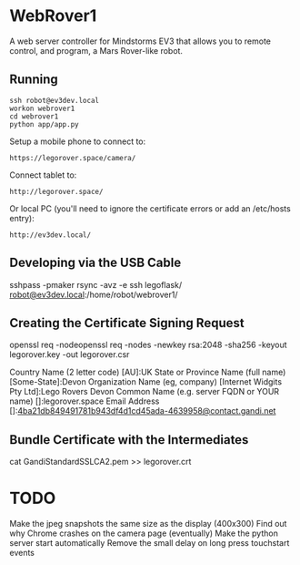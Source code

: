 # WebRover1

A web server controller for Mindstorms EV3 that allows you to remote control,
and program, a Mars Rover-like robot.


## Running

    ssh robot@ev3dev.local
    workon webrover1
    cd webrover1
    python app/app.py

Setup a mobile phone to connect to:

    https://legorover.space/camera/

Connect tablet to:

    http://legorover.space/

Or local PC (you'll need to ignore the certificate errors or add an /etc/hosts entry):

    http://ev3dev.local/


## Developing via the USB Cable

sshpass -pmaker rsync -avz -e ssh legoflask/ robot@ev3dev.local:/home/robot/webrover1/


## Creating the Certificate Signing Request

openssl req  -nodeopenssl req -nodes -newkey rsa:2048 -sha256 -keyout legorover.key -out legorover.csr

Country Name (2 letter code) [AU]:UK
State or Province Name (full name) [Some-State]:Devon
Organization Name (eg, company) [Internet Widgits Pty Ltd]:Lego Rovers Devon
Common Name (e.g. server FQDN or YOUR name) []:legorover.space
Email Address []:4ba21db849491781b943df4d1cd45ada-4639958@contact.gandi.net

## Bundle Certificate with the Intermediates

cat GandiStandardSSLCA2.pem >> legorover.crt


# TODO

Make the jpeg snapshots the same size as the display (400x300)
Find out why Chrome crashes on the camera page (eventually)
Make the python server start automatically
Remove the small delay on long press touchstart events
